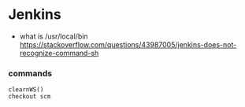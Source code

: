# Jenkins

- what is /usr/local/bin
https://stackoverflow.com/questions/43987005/jenkins-does-not-recognize-command-sh

### commands
```
clearnWS()
checkout scm
```
